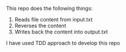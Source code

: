 This repo does the following things:
1) Reads file content from input.txt
2) Reverses the content
3) Writes back the content into output.txt

I have used TDD approach to develop this repo
